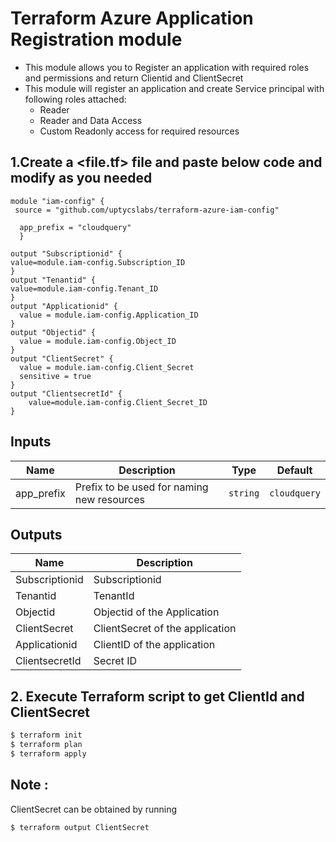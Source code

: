 # Terraform Azure Application Registration module
* This module allows you to Register an application with required roles and permissions and return Clientid and ClientSecret
* This module will register an application and create Service principal with following roles attached:
  * Reader
  * Reader and Data Access
  * Custom Readonly access for required resources
  
## 1.Create a <file.tf> file and paste below code and modify as you needed

```
module "iam-config" {
 source = "github.com/uptycslabs/terraform-azure-iam-config"

  app_prefix = "cloudquery"
  }
  
output "Subscriptionid" {
value=module.iam-config.Subscription_ID
}
output "Tenantid" {
value=module.iam-config.Tenant_ID
}
output "Applicationid" {
  value = module.iam-config.Application_ID
}
output "Objectid" {
  value = module.iam-config.Object_ID
}
output "ClientSecret" {
  value = module.iam-config.Client_Secret
  sensitive = true
}
output "ClientsecretId" {
    value=module.iam-config.Client_Secret_ID
}
```

## Inputs

| Name | Description | Type | Default |
| ---- | ----------- | ---- | ------- |
| app_prefix | Prefix to be used for naming new resources | `string` | `cloudquery`|

## Outputs

| Name                    | Description      |
| ----------------------- | ---------------- |
| Subscriptionid        | Subscriptionid  |
|  Tenantid  | TenantId |
|  Objectid | Objectid of the Application|
|  ClientSecret |  ClientSecret of the application |
|  Applicationid |   ClientID of the application |
| ClientsecretId | Secret ID |


## 2. Execute Terraform script to get ClientId and ClientSecret

```sh
$ terraform init
$ terraform plan
$ terraform apply
```
## Note :
ClientSecret can be obtained by running
```sh
$ terraform output ClientSecret
```
